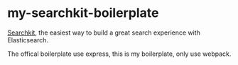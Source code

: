 # my-searchkit-boilerplate

[Searchkit](http://searchkit.co/), the easiest way to build a great search experience with Elasticsearch.

The offical boilerplate use express, this is my boilerplate, only use webpack.
